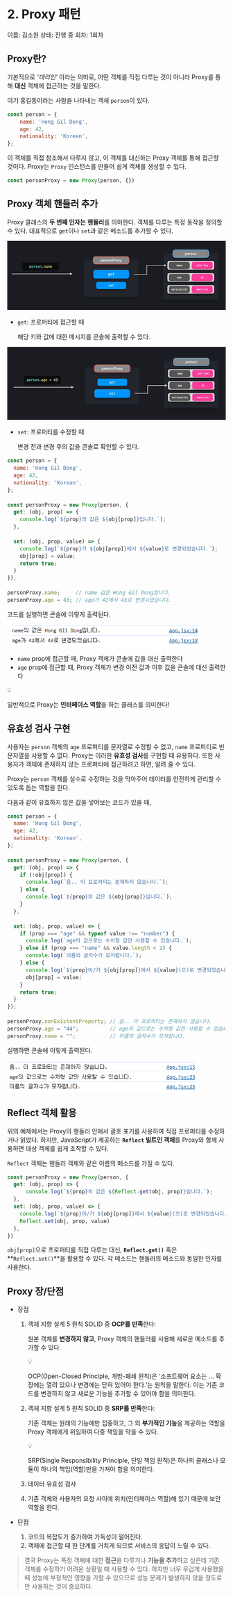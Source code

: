 # 2. Proxy 패턴

이름: 김소원
상태: 진행 중
회차: 1회차

## Proxy란?

 기본적으로 *‘대리인’* 이라는 의미로, 어떤 객체를 직접 다루는 것이 아니라 Proxy를 통해 **대신** 객체에 접근하는 것을 말한다.

 여기 홍길동이라는 사람을 나타내는 객체 `person`이 있다.

```jsx
const person = {
	name: 'Hong Gil Dong',
	age: 42,
	nationality: 'Korean',
};
```

 이 객체를 직접 참조해서 다루지 않고, 이 객체를 대신하는 Proxy 객체를 통해 접근할 것이다. Proxy는 `Proxy` 인스턴스를 만들어 쉽게 객체를 생성할 수 있다.

```jsx
const personProxy = new Proxy(person, {})
```

## Proxy 객체 핸들러 추가

 Proxy 클래스의 **두 번째 인자는** **핸들러**를 의미한다. 객체를 다루는 특정 동작을 정의할 수 있다. 대표적으로 `get`이나 `set`과 같은 메소드를 추가할 수 있다. 

![image.png](./images/image.png)

- `get`: 프로퍼티에 접근할 때
    
     해당 키와 값에 대한 메시지를 콘솔에 출력할 수 있다.
    

![image.png](./images/image%201.png)

- `set`: 프로퍼티를 수정할 때
    
     변경 전과 변경 후의 값을 콘솔로 확인할 수 있다.
    

```jsx
const person = {
  name: 'Hong Gil Dong',
  age: 42,
  nationality: 'Korean',
};

const personProxy = new Proxy(person, {
  get: (obj, prop) => {
    console.log(`${prop}의 값은 ${obj[prop]}입니다.`);
  },
    
  set: (obj, prop, value) => {
    console.log(`${prop}가 ${obj[prop]}에서 ${value}로 변경되었습니다.`);
    obj[prop] = value;
    return true;
  }
});

personProxy.name;     // name 값은 Hong Gil Dong입니다.
personProxy.age = 43; // age가 42에서 43로 변경되었습니다.
```

 코드를 실행하면 콘솔에 이렇게 출력된다.

![image.png](./images/image%202.png)

- `name` prop에 접근할 때, Proxy 객체가 콘솔에 값을 대신 출력한다
- `age` prop에 접근할 때, Proxy 객체가 변경 이전 값과 이후 값을 콘솔에 대신 출력한다

<aside>
💡

일반적으로 Proxy는 **인터페이스 역할**을 하는 클래스를 의미한다!

</aside>

## 유효성 검사 구현

 사용자는 `person` 객체의 `age` 프로퍼티를 문자열로 수정할 수 없고, `name` 프로퍼티로 빈 문자열을 사용할 수 없다. Proxy는 이러한 **유효성 검사**를 구현할 때 유용하다. 또한 사용자가 객체에 존재하지 않는 프로퍼티에 접근하려고 하면, 알려 줄 수 있다.

 Proxy는 `person` 객체를 실수로 수정하는 것을 막아주어 데이터를 안전하게 관리할 수 있도록 돕는 역할을 한다.

 다음과 같이 유효하지 않은 값을 넣어보는 코드가 있을 때,

```jsx
const person = {
  name: 'Hong Gil Dong',
  age: 42,
  nationality: 'Korean',
};

const personProxy = new Proxy(person, {
  get: (obj, prop) => {
    if (!obj[prop]) {
      console.log(`음.. 이 프로퍼티는 존재하지 않습니다.`);
    } else {
      console.log(`${prop}의 값은 ${obj[prop]}입니다.`);
    }
  },
  
  set: (obj, prop, value) => {
    if (prop === "age" && typeof value !== "number") {
      console.log(`age의 값으로는 수치형 값만 사용할 수 있습니다.`);
    } else if (prop === "name" && value.length < 2) {
      console.log(`이름의 글자수가 모자랍니다.`);
    } else {
      console.log(`${prop}이/가 ${obj[prop]}에서 ${value}(으)로 변경되었습니다.`);
      obj[prop] = value;
    }
    return true;
  }
});

personProxy.nonExistentProperty; // 음.. 이 프로퍼티는 존재하지 않습니다.
personProxy.age = "44";          // age의 값으로는 수치형 값만 사용할 수 있습니다.
personProxy.name = "";           // 이름의 글자수가 모자랍니다.
```

 실행하면 콘솔에 이렇게 출력된다. 

![image.png](./images/image%203.png)

## Reflect 객체 활용

 위의 예제에서는 Proxy의 핸들러 안에서 괄호 표기를 사용하여 직접 프로퍼티를 수정하거나 읽었다. 하지만, JavaScript가 제공하는 **`Reflect` 빌트인 객체**를 Proxy와 함께 사용하면 대상 객체를 쉽게 조작할 수 있다. 

 `Reflect` 객체는 핸들러 객체와 같은 이름의 메소드를 가질 수 있다.

```jsx
const personProxy = new Proxy(person, {
  get: (obj, prop) => {
	  console.log(`${prop}의 값은 ${Reflect.get(obj, prop)}입니다.`);
  },
  set: (obj, prop, value) => {
    console.log(`${prop}이/가 ${obj[prop]}에서 ${value}(으)로 변경되었습니다.`);
    Reflect.set(obj, prop, value)
  },
})
```

 `obj[prop]`으로 프로퍼티를 직접 다루는 대신, **`Reflect.get()`** 혹은 **`Reflect.set()`**을 활용할 수 있다. 각 메소드는 핸들러의 메소드와 동일한 인자를 사용한다.

## Proxy 장/단점

- 장점
    1. 객체 지향 설계 5 원칙 SOLID 중 **OCP를 만족**한다: 
        
         원본 객체를 **변경하지 않고**, Proxy 객체의 핸들러를 사용해 새로운 메소드를 추가할 수 있다.
        
        <aside>
        💡
        
         OCP(Open-Closed Principle, 개방-폐쇄 원칙)은 ‘소프트웨어 요소는 … 확장에는 열려 있으나 변경에는 닫혀 있어야 한다.’는 원칙을 말한다. 이는 기존 코드를 변경하지 않고 새로운 기능을 추가할 수 있어야 함을 의미한다.
        
        </aside>
        
    2. 객체 지향 설계 5 원칙 SOLID 중 **SRP를 만족**한다:
        
         기존 객체는 원래의 기능에만 집중하고, 그 외 **부가적인 기능**을 제공하는 역할을 Proxy 객체에게 위임하여 다중 책임을 막을 수 있다.
        
        <aside>
        💡
        
        SRP(Single Responsibility Principle, 단일 책임 원칙)은 하나의 클래스나 모듈이 하나의 책임(역할)만을 가져야 함을 의미한다.
        
        </aside>
        
    3. 데이터 유효성 검사
    4. 기존 객체와 사용자의 요청 사이에 위치(인터페이스 역할)해 있기 때문에 보안 역할을 한다.

- 단점
    1. 코드의 복잡도가 증가하여 가독성이 떨어진다.
    2. 객체에 접근할 때 한 단계를 거치게 되므로 서비스의 응답이 느릴 수 있다.

> 결국 Proxy는 특정 객체에 대한 **접근**을 다루거나 **기능을 추가**하고 싶은데 기존 객체를 수정하기 어려운 상황일 때 사용할 수 있다. 
 하지만 너무 무겁게 사용했을 때 성능에 부정적인 영향을 가할 수 있으므로 성능 문제가 발생하지 않을 정도로만 사용하는 것이 중요하다.
> 
